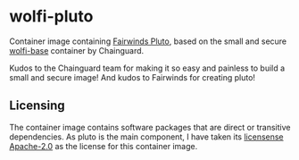 # wolfi-pluto

Container image containing [Fairwinds
Pluto](https://github.com/FairwindsOps/pluto), based on the small and secure
[wolfi-base](https://images.chainguard.dev/directory/image/wolfi-base/versions)
container by Chainguard.

Kudos to the Chainguard team for making it so easy and painless to build a small
and secure image! And kudos to Fairwinds for creating pluto!

## Licensing

The container image contains software packages that are direct or transitive
dependencies. As pluto is the main component, I have taken its [licensense
Apache-2.0](https://github.com/FairwindsOps/pluto/blob/master/LICENSE) as the
license for this container image.
